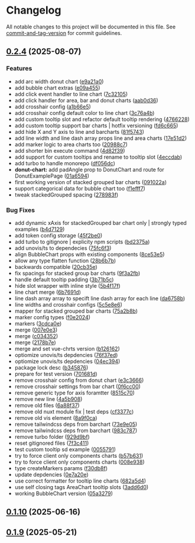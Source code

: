 # Changelog

All notable changes to this project will be documented in this file. See [commit-and-tag-version](https://github.com/absolute-version/commit-and-tag-version) for commit guidelines.

## [0.2.4](https://github.com/dennisadriaans/vue-chrts/compare/v0.1.11...v0.2.4) (2025-08-07)


### Features

* add arc width donut chart ([e9a21a0](https://github.com/dennisadriaans/vue-chrts/commit/e9a21a02e8579c70e6327a2ece95885854c0209c))
* add bubble chart extras ([e09a455](https://github.com/dennisadriaans/vue-chrts/commit/e09a455db28b5c9550938f19cb2e379fdc98a050))
* add click event handler to line chart ([7c32105](https://github.com/dennisadriaans/vue-chrts/commit/7c3210508cf69f059870eb06d6d717a8a273531c))
* add click handler for area, bar and donut charts ([aab0d36](https://github.com/dennisadriaans/vue-chrts/commit/aab0d36424890b45a6dc2b619cb86e71d59c5b53))
* add crosshair config ([a1b66e5](https://github.com/dennisadriaans/vue-chrts/commit/a1b66e5a8f4c4a2c4e7baa5b6897a73055676d24))
* add crosshair config default color to line chart ([3c76a4b](https://github.com/dennisadriaans/vue-chrts/commit/3c76a4b3af57354ec8adf1eafbbea4ac125adeed))
* add custom tooltip slot and refactor default tooltip rendering ([4766228](https://github.com/dennisadriaans/vue-chrts/commit/47662280d794d44e898899392c685bbae2634047))
* add custom tooltip support bar charts | hotfix versioning ([fd6c665](https://github.com/dennisadriaans/vue-chrts/commit/fd6c66558274b6745749ace80757f01b492c6f55))
* add hide X and Y axis to line and barcharts ([81f5743](https://github.com/dennisadriaans/vue-chrts/commit/81f5743058ad3d33b70716015890f60a802e6617))
* add line width and line dash array props line and area charts ([17e51d2](https://github.com/dennisadriaans/vue-chrts/commit/17e51d209fef70aa6bfa45f9d662d1810c95dc35))
* add marker logic to area charts too ([20988c7](https://github.com/dennisadriaans/vue-chrts/commit/20988c792706f77ced3bf6cc3fc0450d58243e2c))
* add shorter bin execute command ([4d82f39](https://github.com/dennisadriaans/vue-chrts/commit/4d82f39abdd8482decfe83142552b744ec6def01))
* add support for custom tooltips and rename to tooltip slot ([4eccdab](https://github.com/dennisadriaans/vue-chrts/commit/4eccdab0bf140a9576ce4c762c6a3cf457a8c0e3))
* add turbo to handle monorepo ([df056dc](https://github.com/dennisadriaans/vue-chrts/commit/df056dc1e267647fc2326fbe229dc8d4a5c5a573))
* **donut-chart:** add padAngle prop to DonutChart and route for DonutExamplePage ([01a6594](https://github.com/dennisadriaans/vue-chrts/commit/01a65948b3e12519e721281ba89cda207ca8df28))
* first working version of stacked grouped bar charts ([091022a](https://github.com/dennisadriaans/vue-chrts/commit/091022a056edee43620e9d6bcb881a8a8fecdeaa))
* support categorical data for bubble chart too ([f1efff7](https://github.com/dennisadriaans/vue-chrts/commit/f1efff70fccf21978b4e8eaabe1d9832753b1fd8))
* tweak stackedGrouped spacing ([278983f](https://github.com/dennisadriaans/vue-chrts/commit/278983f1159e59f54cd6694f8f7b0059fa902a2e))


### Bug Fixes

* add dynamic xAxis for stackedGrouped bar chart only | strongly typed examples ([b4d7129](https://github.com/dennisadriaans/vue-chrts/commit/b4d7129c7393f2d1906b509314320258a184844a))
* add token config storage ([45f2be0](https://github.com/dennisadriaans/vue-chrts/commit/45f2be0d459b650c16093f35649f8bb6ad11f08c))
* add turbo to gitignore | explicity npm scripts ([bd2375a](https://github.com/dennisadriaans/vue-chrts/commit/bd2375ac41550c599a3bc16f247a215c0fdcc266))
* add unovis/ts to dependecies ([75fc6f3](https://github.com/dennisadriaans/vue-chrts/commit/75fc6f3c30aadb660503eb99e53b2746f1cc37f9))
* align BubbleChart props with existing components ([8ce53e5](https://github.com/dennisadriaans/vue-chrts/commit/8ce53e5f9548d3faeabad8852364400c03cadd6f))
* allow any type flatten function ([28b6b7b](https://github.com/dennisadriaans/vue-chrts/commit/28b6b7b1a69cacaaaa07d41237901d01b58da6dd))
* backwards compatible ([20cb35e](https://github.com/dennisadriaans/vue-chrts/commit/20cb35e79227f6099541ffd7ea22de571c3df598))
* fix spacings for stacked group bar charts ([9f3a2fb](https://github.com/dennisadriaans/vue-chrts/commit/9f3a2fbb62610476ae27fee003e7cd944c65ac0b))
* handle default tooltip padding ([3b71b5c](https://github.com/dennisadriaans/vue-chrts/commit/3b71b5ca91e99bcaf6614d0163dc193164359ee9))
* hide slot wrapper with inline style ([5b4f17f](https://github.com/dennisadriaans/vue-chrts/commit/5b4f17f13a9fbe528977d7286d62b7b09bfc673b))
* line chart merge ([6b7691d](https://github.com/dennisadriaans/vue-chrts/commit/6b7691da45a1cb510a7f7b4314209c1ba7c16244))
* line dash array array to specift line dash array for each line ([da6758b](https://github.com/dennisadriaans/vue-chrts/commit/da6758be605f1fbd3c01f0109b9462adb69f08fe))
* line widths and crosshair configs ([5c5e8e6](https://github.com/dennisadriaans/vue-chrts/commit/5c5e8e6439991539f1d8027067fb54909af39a75))
* mapper for stacked grouped bar charts ([75a2b8b](https://github.com/dennisadriaans/vue-chrts/commit/75a2b8b8bfbad0e9e88d15e99d33f0e1365b57c7))
* marker config types ([f0e2024](https://github.com/dennisadriaans/vue-chrts/commit/f0e2024106fece998ffe45923f5c19b4bfca0673))
* markers ([3cdca0e](https://github.com/dennisadriaans/vue-chrts/commit/3cdca0e47bc51a5b35d65d1899c433379358dc77))
* merge ([007e0e3](https://github.com/dennisadriaans/vue-chrts/commit/007e0e3327ab9d9c3faaf8d09f25bed377292ad2))
* merge ([c034352](https://github.com/dennisadriaans/vue-chrts/commit/c034352f8b43430100d46cd28462bf3fd588cf85))
* merge ([2178b7e](https://github.com/dennisadriaans/vue-chrts/commit/2178b7ef70f89405907d683ac0b5d28c17eb5811))
* merge and set vue-chrts version ([b126162](https://github.com/dennisadriaans/vue-chrts/commit/b126162ba1184d3bc1f0d81ebb8e3240693d0714))
* optiomize unovis/ts depdencies ([76f37ed](https://github.com/dennisadriaans/vue-chrts/commit/76f37ed9b168febc86a613baf7f6e81cc995d7c0))
* optiomize unovis/ts depdencies ([04ec394](https://github.com/dennisadriaans/vue-chrts/commit/04ec394ae4e82744d753dfd64fc3c38edeeee674))
* package lock desc ([b345876](https://github.com/dennisadriaans/vue-chrts/commit/b345876bd8deb681bb246c2c6ba5618df48d88c7))
* prepare for test version ([701681d](https://github.com/dennisadriaans/vue-chrts/commit/701681d4ce2270f91afb211a0575a86d17d279ea))
* remove crosshair config from donut chart ([e3c3666](https://github.com/dennisadriaans/vue-chrts/commit/e3c366631c98ee2b91973bd41192a95d78e7a3cd))
* remove crosshair settings from bar chart ([0f6cc00](https://github.com/dennisadriaans/vue-chrts/commit/0f6cc00b77ce8aa8c82d0fc41135c18a8a08fcea))
* remove generic type for axis foramtter ([8515c70](https://github.com/dennisadriaans/vue-chrts/commit/8515c70c8cbdde87b61e9abd91c24a3ebc3941c4))
* remove new line ([4a5b908](https://github.com/dennisadriaans/vue-chrts/commit/4a5b908e14a835e3a6450c0d62e7620c5ff71294))
* remove old files ([6a88f37](https://github.com/dennisadriaans/vue-chrts/commit/6a88f377f866a021b76e394184fd0556023168fe))
* remove old nuxt module fix | test deps ([cf3377c](https://github.com/dennisadriaans/vue-chrts/commit/cf3377c43358472cbc0ffc01eede4e3bc4a9eb8a))
* remove old vis element ([8a9f0ca](https://github.com/dennisadriaans/vue-chrts/commit/8a9f0caf140c9c6b132d5c2c39a255ca4494953c))
* remove tailwindcss deps from barchart ([73e9e05](https://github.com/dennisadriaans/vue-chrts/commit/73e9e05ccbc5e378aafa742e57cca0102017b12f))
* remove tailwindcss deps from barchart ([983c787](https://github.com/dennisadriaans/vue-chrts/commit/983c7874bdb8e03196589f326047a1a31264f6c8))
* remove turbo folder ([929d9bf](https://github.com/dennisadriaans/vue-chrts/commit/929d9bf001d33665b97a1461a8a70747b79db8a5))
* reset gitignored files ([7f3c411](https://github.com/dennisadriaans/vue-chrts/commit/7f3c4111d944a716c6fb46430e7d65c492788047))
* test custom tooltip sd example ([0055791](https://github.com/dennisadriaans/vue-chrts/commit/00557912a8540fc255fd88557c31812b9058dd17))
* try to force client only components charts ([b57b631](https://github.com/dennisadriaans/vue-chrts/commit/b57b6312976589129d6c12541ac872f8aa8ddefc))
* try to force client only components charts ([008e938](https://github.com/dennisadriaans/vue-chrts/commit/008e938cce10b6153fcf0dea1a8a07e6b7d1ed55))
* type createMarkers params ([f30db8f](https://github.com/dennisadriaans/vue-chrts/commit/f30db8f87334cc85fdc4bf7886ee6ea5cb871405))
* update depdencies ([0e7a20e](https://github.com/dennisadriaans/vue-chrts/commit/0e7a20ef5b6f7c5b154e15a90a78ad36d61c4edf))
* use correct formatter for tooltip line charts ([682a5d4](https://github.com/dennisadriaans/vue-chrts/commit/682a5d4bf113c9bc12507dc1a3126b8b4a9e1119))
* use self closing tags AreaChart tooltip slots ([3add6d0](https://github.com/dennisadriaans/vue-chrts/commit/3add6d00466296768c39f75df75bf0622b5ce3d4))
* working BubbleChart version ([05a3279](https://github.com/dennisadriaans/vue-chrts/commit/05a3279702eba4d4e7e61c6afe395292091ebab5))

## [0.1.10](https://github.com/dennisadriaans/vue-chrts/compare/v0.1.11...v0.1.10) (2025-06-16)

## [0.1.9](https://github.com/dennisadriaans/vue-chrts/compare/v0.1.10...v0.1.9) (2025-05-21)
